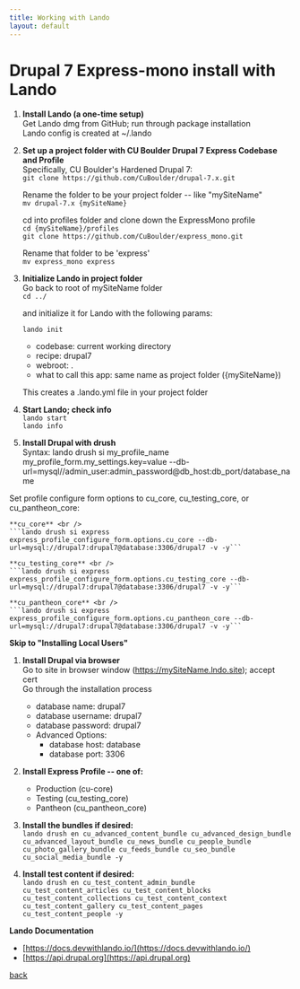 ```yaml
---
title: Working with Lando
layout: default
---
```


# Drupal 7 Express-mono install with Lando

1. **Install Lando (a one-time setup)** <br />
   Get Lando dmg from GitHub; run through package installation <br />
   Lando config is created at ~/.lando

1. **Set up a project folder with CU Boulder Drupal 7 Express Codebase and Profile** <br />
   Specifically, CU Boulder's Hardened Drupal 7:<br />
   ```git clone https://github.com/CuBoulder/drupal-7.x.git```

   Rename the folder to be your project folder -- like "mySiteName" <br />
   ```mv drupal-7.x {mySiteName}```

   cd into profiles folder and clone down the ExpressMono profile <br />
   ```cd {mySiteName}/profiles``` <br />
   ```git clone https://github.com/CuBoulder/express_mono.git```

   Rename that folder to be 'express' <br />
   ```mv express_mono express```

1. **Initialize Lando in project folder**<br />
   Go back to root of mySiteName folder <br />
   ```cd ../```

   and initialize it for Lando with the following params:

   ```lando init```
   * codebase: current working directory
   * recipe: drupal7
   * webroot: .
   * what to call this app: same name as project folder ({mySiteName})

   This creates a .lando.yml file in your project folder

1. **Start Lando; check info**  <br />
   ```lando start```  <br />
   ```lando info```

1. **Install Drupal with drush** <br />
   Syntax: lando drush si my_profile_name my_profile_form.my_settings.key=value --db-url=mysql//admin_user:admin_password@db_host:db_port/database_name

  Set profile configure form options to cu_core, cu_testing_core, or cu_pantheon_core:

    **cu_core** <br />
    ```lando drush si express express_profile_configure_form.options.cu_core --db-url=mysql://drupal7:drupal7@database:3306/drupal7 -v -y```

    **cu_testing_core** <br />
    ```lando drush si express express_profile_configure_form.options.cu_testing_core --db-url=mysql://drupal7:drupal7@database:3306/drupal7 -v -y```

    **cu_pantheon_core** <br />
    ```lando drush si express express_profile_configure_form.options.cu_pantheon_core --db-url=mysql://drupal7:drupal7@database:3306/drupal7 -v -y```

   **Skip to "Installing Local Users"**

1. **Install Drupal via browser** <br />
   Go to site in browser window (https://mySiteName.lndo.site); accept cert <br />
   Go through the installation process
   * database name: drupal7
   * database username: drupal7
   * database password: drupal7
   * Advanced Options:
     * database host: database
     * database port: 3306

1. **Install Express Profile -- one of:**
   * Production (cu-core)
   * Testing (cu_testing_core)
   * Pantheon (cu_pantheon_core)

1. **Install the bundles if desired:** <br />
   ```lando drush en cu_advanced_content_bundle cu_advanced_design_bundle cu_advanced_layout_bundle cu_news_bundle cu_people_bundle cu_photo_gallery_bundle cu_feeds_bundle cu_seo_bundle cu_social_media_bundle -y```

1. **Install test content if desired:** <br />
   ```lando drush en cu_test_content_admin_bundle cu_test_content_articles cu_test_content_blocks cu_test_content_collections cu_test_content_context cu_test_content_gallery cu_test_content_pages cu_test_content_people -y```

**Lando Documentation** <br />
* [https://docs.devwithlando.io/](https://docs.devwithlando.io/)
* [https://api.drupal.org](https://api.drupal.org)


[back](./)
